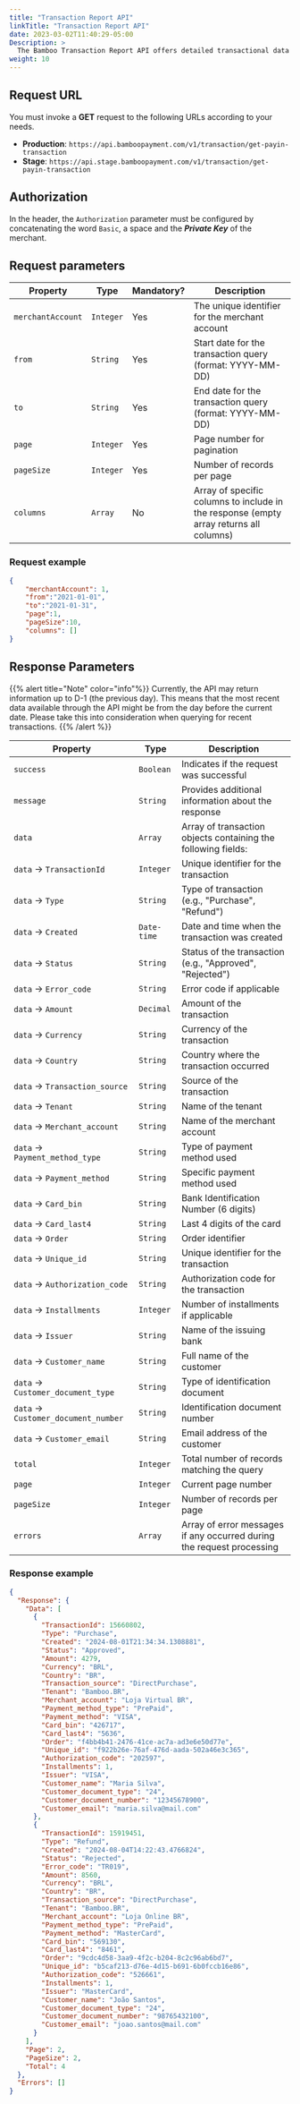 ```yaml
---
title: "Transaction Report API"
linkTitle: "Transaction Report API"
date: 2023-03-02T11:40:29-05:00
Description: >
  The Bamboo Transaction Report API offers detailed transactional data retrieval. It enables users to access transaction information for specified time periods, select specific data columns for customized reports and obtain comprehensive transaction details, including buyer information, payment methods, and transaction statuses.
weight: 10
---
```


## Request URL
You must invoke a **GET** request to the following URLs according to your needs.

* **Production**: `https://api.bamboopayment.com/v1/transaction/get-payin-transaction`
* **Stage**: `https://api.stage.bamboopayment.com/v1/transaction/get-payin-transaction`

## Authorization
In the header, the `Authorization` parameter must be configured by concatenating the word `Basic`, a space and the _**Private Key**_ of the merchant.

## Request parameters
| Property | Type | Mandatory? | Description |
|----------|------|------------|-------------|
| `merchantAccount` | `Integer` | Yes | The unique identifier for the merchant account |
| `from` | `String` | Yes | Start date for the transaction query (format: YYYY-MM-DD) |
| `to` | `String` | Yes | End date for the transaction query (format: YYYY-MM-DD) |
| `page` | `Integer` | Yes | Page number for pagination |
| `pageSize` | `Integer` | Yes | Number of records per page |
| `columns` | `Array` | No | Array of specific columns to include in the response (empty array returns all columns) |

### Request example
```json
{
    "merchantAccount": 1,
    "from":"2021-01-01",
    "to":"2021-01-31",
    "page":1,
    "pageSize":10,
    "columns": []
}
```

## Response Parameters

{{% alert title="Note" color="info"%}}
Currently, the API may return information up to D-1 (the previous day). This means that the most recent data available through the API might be from the day before the current date. Please take this into consideration when querying for recent transactions.
{{% /alert %}}


| Property | Type | Description |
|----------|------|-------------|
| `success` | `Boolean` | Indicates if the request was successful |
| `message` | `String` | Provides additional information about the response |
| `data` | `Array` | Array of transaction objects containing the following fields: |
| `data` → `TransactionId` | `Integer` | Unique identifier for the transaction |
| `data` → `Type` | `String` | Type of transaction (e.g., "Purchase", "Refund") |
| `data` → `Created` | `Date-time` | Date and time when the transaction was created |
| `data` → `Status` | `String` | Status of the transaction (e.g., "Approved", "Rejected") |
| `data` → `Error_code` | `String` | Error code if applicable |
| `data` → `Amount` | `Decimal` | Amount of the transaction |
| `data` → `Currency` | `String` | Currency of the transaction |
| `data` → `Country` | `String` | Country where the transaction occurred |
| `data` → `Transaction_source` | `String` | Source of the transaction |
| `data` → `Tenant` | `String` | Name of the tenant |
| `data` → `Merchant_account` | `String` | Name of the merchant account |
| `data` → `Payment_method_type` | `String` | Type of payment method used |
| `data` → `Payment_method` | `String` | Specific payment method used |
| `data` → `Card_bin` | `String` | Bank Identification Number (6 digits) |
| `data` → `Card_last4` | `String` | Last 4 digits of the card |
| `data` → `Order` | `String` | Order identifier |
| `data` → `Unique_id` | `String` | Unique identifier for the transaction |
| `data` → `Authorization_code` | `String` | Authorization code for the transaction |
| `data` → `Installments` | `Integer` | Number of installments if applicable |
| `data` → `Issuer` | `String` | Name of the issuing bank |
| `data` → `Customer_name` | `String` | Full name of the customer |
| `data` → `Customer_document_type` | `String` | Type of identification document |
| `data` → `Customer_document_number` | `String` | Identification document number |
| `data` → `Customer_email` | `String` | Email address of the customer |
| `total` | `Integer` | Total number of records matching the query |
| `page` | `Integer` | Current page number |
| `pageSize` | `Integer` | Number of records per page |
| `errors` | `Array` | Array of error messages if any occurred during the request processing |

### Response example
```json
{
  "Response": {
    "Data": [
      {
        "TransactionId": 15660802,
        "Type": "Purchase",
        "Created": "2024-08-01T21:34:34.1308881",
        "Status": "Approved",
        "Amount": 4279,
        "Currency": "BRL",
        "Country": "BR",
        "Transaction_source": "DirectPurchase",
        "Tenant": "Bamboo.BR",
        "Merchant_account": "Loja Virtual BR",
        "Payment_method_type": "PrePaid",
        "Payment_method": "VISA",
        "Card_bin": "426717",
        "Card_last4": "5636",
        "Order": "f4bb4b41-2476-41ce-ac7a-ad3e6e50d77e",
        "Unique_id": "f922b26e-76af-476d-aada-502a46e3c365",
        "Authorization_code": "202597",
        "Installments": 1,
        "Issuer": "VISA",
        "Customer_name": "Maria Silva",
        "Customer_document_type": "24",
        "Customer_document_number": "12345678900",
        "Customer_email": "maria.silva@mail.com"
      },
      {
        "TransactionId": 15919451,
        "Type": "Refund",
        "Created": "2024-08-04T14:22:43.4766824",
        "Status": "Rejected",
        "Error_code": "TR019",
        "Amount": 8560,
        "Currency": "BRL",
        "Country": "BR",
        "Transaction_source": "DirectPurchase",
        "Tenant": "Bamboo.BR",
        "Merchant_account": "Loja Online BR",
        "Payment_method_type": "PrePaid",
        "Payment_method": "MasterCard",
        "Card_bin": "569130",
        "Card_last4": "8461",
        "Order": "9cdc4d58-3aa9-4f2c-b204-8c2c96ab6bd7",
        "Unique_id": "b5caf213-d76e-4d15-b691-6b0fccb16e86",
        "Authorization_code": "526661",
        "Installments": 1,
        "Issuer": "MasterCard",
        "Customer_name": "João Santos",
        "Customer_document_type": "24",
        "Customer_document_number": "98765432100",
        "Customer_email": "joao.santos@mail.com"
      }
    ],
    "Page": 2,
    "PageSize": 2,
    "Total": 4
  },
  "Errors": []
}
```
